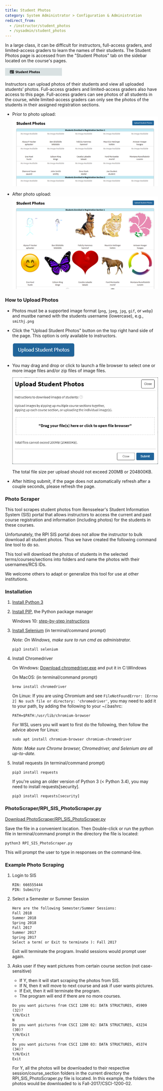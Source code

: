 ```yaml
---
title: Student Photos
category: System Administrator > Configuration & Administration
redirect_from:
  - /instructor/student_photos
  - /sysadmin/student_photos
---
```


In a large class, it can be difficult for instructors, full-access graders, and
limited-access graders to learn the names of their students.  The Student Photos page is accessed from
the "Student Photos" tab on the sidebar located on the course's pages.  

![](/images/student_photos_sidebar_tab.png)

Instructors can upload photos of their students and view all uploaded students’ photos.
Full-access graders and limited-access graders also have access to this page. 
Full-access graders can see photos of all students in the course, while limited-access graders can only
see the photos of the students in their assigned registration sections.

* Prior to photo upload:
  ![](/images/student_photos_empty_pic.png)

* After photo upload:
  ![](/images/student_photos_uploaded_pic.png)


### How to Upload Photos

  * Photos must be a supported image format (`png`, `jpeg`, `jpg`, `gif`, or `webp`)
    and mustbe named with the students username (lowercase), e.g., `smithj.png`

  * Click the "Upload Student Photos" button on the top right hand side
    of the page.  This option is only available to instructors.

    ![](/images/student_photos_upload_button.png)

  * You may drag and drop or click to launch a file browser to select
    one or more image files and/or zip files of image files.

    ![](/images/student_photos_upload_form.png)

    The total file size per upload should not exceed 200MB or 204800KB.

  * After hitting submit, if the page does not automatically refresh after a
    couple seconds, please refresh the page.


### Photo Scraper

This tool scrapes student photos from Rensselear's Student Information System
(SIS) portal that allows instructors to access the current and past
course registration and information (including photos) for the
students in these courses.

Unfortunately, the RPI SIS portal does not allow the instructor to
bulk download all student photos.  Thus we have created the following
command line tool to do so.

This tool will download the photos of students in the selected
terms/courses/sections into folders and name the photos with their
usernames/RCS IDs.

We welcome others to adapt or generalize this tool for use at other
institutions.


### Installation

1.  [Install Python 3](https://www.python.org/downloads/)


2.  [Install PIP](https://pip.pypa.io/en/stable/installing/), the Python package manager

    Windows 10: [step-by-step instructions](https://matthewhorne.me/how-to-install-python-and-pip-on-windows-10/)


3.  [Install Selenium](http://selenium-python.readthedocs.io/installation.html) (in terminal/command prompt)

    _Note: On Windows, make sure to run cmd as administrator._

    ```
    pip3 install selenium
    ```

4.  Install Chromedriver

    On Windows:
    [Download chromedriver.exe](https://sites.google.com/a/chromium.org/chromedriver/downloads)
    and put it in C:\Windows

    On MacOS:  (in terminal/command prompt)
    ```
    brew install chromedriver
    ```

    On Linux:
    If you are using Chromium and see `FileNotFoundError: [Errno 2] No such file or directory: 'chromedriver'`, you may need to add it to your path, by adding the following to your ~/.bashrc:
    ```
    PATH=$PATH:/usr/lib/chromium-browser
    ```

    For WSL users you will want to first do the following, then follow the advice above for Linux:
    ```
    sudo apt install chromium-browser chromium-chromedriver
    ```

    _Note: Make sure Chrome browser, Chromedriver, and Selenium are all up-to-date._


4.  Install requests  (in terminal/command prompt)

    ```
    pip3 install requests
    ```

    If you're using an older version of Python 3 (< Python 3.4), you may need to install requests[security].
    ```
    pip3 install requests[security]
    ```

### PhotoScraper/RPI_SIS_PhotoScraper.py

[Download PhotoScraper/RPI_SIS_PhotoScraper.py](https://github.com/Submitty/InstructorTools)

Save the file in a convenient location.  Then Double-click or run the
python file in terminal/command prompt in the directory the file is
located:

```
python3 RPI_SIS_PhotoScraper.py
```

This will prompt the user to type in responses on the command-line.


### Example Photo Scraping

1.  Login to SIS

    ```
    RIN: 666555444
    PIN: Submitty
    ```

2.  Select a Semester or Summer Session

    ```
    Here are the following Semester/Summer Sessions:
    Fall 2018
    Summer 2018
    Spring 2018
    Fall 2017
    Summer 2017
    Spring 2017
    Select a term( or Exit to terminate ): Fall 2017
    ```
    Exit will terminate the program. Invalid sessions would prompt user again.

3.  Asks user if they want pictures from certain course section (not case-sensitive)
    * If Y, then it will start scraping the photos from SIS.
    * If N, then it will move to next course and ask if user wants pictures.
    * If Exit, then it will terminate the program.
    * The program will end if there are no more courses.
    ```
    Do you want pictures from CSCI 1200 01: DATA STRUCTURES, 45909 (32)?
    Y/N/Exit
    N
    Do you want pictures from CSCI 1200 02: DATA STRUCTURES, 43234 (30)?
    Y/N/Exit
    Y
    Do you want pictures from CSCI 1200 03: DATA STRUCTURES, 45374 (34)?
    Y/N/Exit
    Exit
    ```
    For Y, all the photos will be downloaded to their respective session/course_section
    folders in the current directory the RPI_SIS_PhotoScraper.py file is located. In this example,
    the folders the photos would be downloaded to is Fall-2017/CSCI-1200-02.

